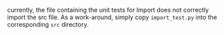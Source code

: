 currently, the file containing the unit tests for Import does not correctly import the src file. 
As a work-around, simply copy `import_test.py` into the corresponding `src` directory.
